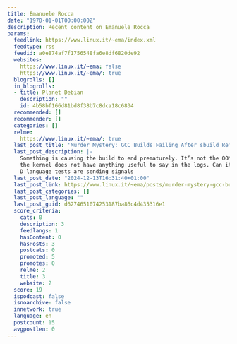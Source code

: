 ```yaml
---
title: Emanuele Rocca
date: "1970-01-01T00:00:00Z"
description: Recent content on Emanuele Rocca
params:
  feedlink: https://www.linux.it/~ema/index.xml
  feedtype: rss
  feedid: a0e874af7f1756548fa6e8df6820de92
  websites:
    https://www.linux.it/~ema: false
    https://www.linux.it/~ema/: true
  blogrolls: []
  in_blogrolls:
  - title: Planet Debian
    description: ""
    id: 4b58bf166d81bd8f38b7c8dca18c6834
  recommended: []
  recommender: []
  categories: []
  relme:
    https://www.linux.it/~ema/: true
  last_post_title: 'Murder Mystery: GCC Builds Failing After sbuild Refactoring'
  last_post_description: |-
    Something is causing the build to end prematurely. It’s not the OOM killer, and
    the kernel does not have anything useful to say in the logs. Can it be that the
    D language tests are sending signals
  last_post_date: "2024-12-13T16:31:40+01:00"
  last_post_link: https://www.linux.it/~ema/posts/murder-mystery-gcc-builds-failing-after-sbuild-refactoring/
  last_post_categories: []
  last_post_language: ""
  last_post_guid: d6274651074253187ba86c4d435316e1
  score_criteria:
    cats: 0
    description: 3
    feedlangs: 1
    hasContent: 0
    hasPosts: 3
    postcats: 0
    promoted: 5
    promotes: 0
    relme: 2
    title: 3
    website: 2
  score: 19
  ispodcast: false
  isnoarchive: false
  innetwork: true
  language: en
  postcount: 15
  avgpostlen: 0
---
```

